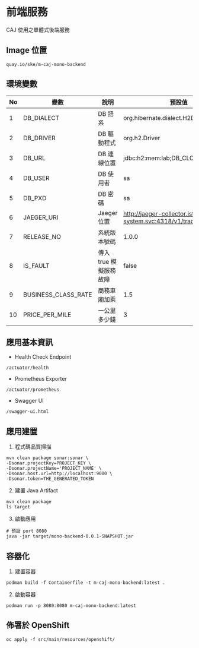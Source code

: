 # 前端服務
CAJ 使用之單體式後端服務

## Image 位置
```
quay.io/ske/m-caj-mono-backend
```

## 環境變數

| No | 變數 | 說明 | 預設值 |
| -------- | -------- | -------- | -------- |
| 1     | DB_DIALECT     | DB 語系     |org.hibernate.dialect.H2Dialect|
| 2     | DB_DRIVER     | DB 驅動程式     |org.h2.Driver|
| 3     | DB_URL     | DB 連線位置     |jdbc:h2:mem:lab;DB_CLOSE_DELAY=-1|
| 4     | DB_USER     | DB 使用者     |sa|
| 5     | DB_PXD     | DB 密碼     |sa|
| 6     | JAEGER_URI     | Jaeger 位置     |http://jaeger-collector.istio-system.svc:4318/v1/traces|
| 7     | RELEASE_NO     | 系統版本號碼 |1.0.0|
| 8     | IS_FAULT     | 傳入 true 模擬服務故障     |false|
| 9     | BUSINESS_CLASS_RATE     | 商務車廂加乘 |1.5|
| 10    | PRICE_PER_MILE     | 一公里多少錢     |3|



## 應用基本資訊
* Health Check Endpoint
```
/actuator/health
```
* Prometheus Exporter
```
/actuator/prometheus
```

* Swagger UI
```
/swagger-ui.html
```

## 應用建置
1. 程式碼品質掃描
```bash=
mvn clean package sonar:sonar \
-Dsonar.projectKey=PROJECT_KEY \
-Dsonar.projectName='PROJECT_NAME' \ 
-Dsonar.host.url=http://localhost:9000 \ 
-Dsonar.token=THE_GENERATED_TOKEN
```

2. 建置 Java Artifact
```bash=
mvn clean package
ls target
```

3. 啟動應用
```bash=
# 預設 port 8080
java -jar target/mono-backend-0.0.1-SNAPSHOT.jar
```


## 容器化
1. 建置容器
```bash=
podman build -f Containerfile -t m-caj-mono-backend:latest .
```


2. 啟動容器
```bash=
podman run -p 8080:8080 m-caj-mono-backend:latest
```

## 佈署於 OpenShift
```bash=
oc apply -f src/main/resources/openshift/
```